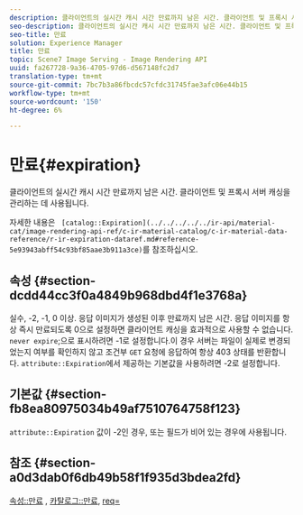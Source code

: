 ```yaml
---
description: 클라이언트의 실시간 캐시 시간 만료까지 남은 시간. 클라이언트 및 프록시 서버 캐싱을 관리하는 데 사용됩니다.
seo-description: 클라이언트의 실시간 캐시 시간 만료까지 남은 시간. 클라이언트 및 프록시 서버 캐싱을 관리하는 데 사용됩니다.
seo-title: 만료
solution: Experience Manager
title: 만료
topic: Scene7 Image Serving - Image Rendering API
uuid: fa267728-9a36-4705-97d6-d567148fc2d7
translation-type: tm+mt
source-git-commit: 7bc7b3a86fbcdc57cfdc31745fae3afc06e44b15
workflow-type: tm+mt
source-wordcount: '150'
ht-degree: 6%

---
```



# 만료{#expiration}

클라이언트의 실시간 캐시 시간 만료까지 남은 시간. 클라이언트 및 프록시 서버 캐싱을 관리하는 데 사용됩니다.

자세한 내용은 ` [catalog::Expiration](../../../../../ir-api/material-cat/image-rendering-api-ref/c-ir-material-catalog/c-ir-material-data-reference/r-ir-expiration-dataref.md#reference-5e93943abff54c93bf85aae3b911a3ce)`를 참조하십시오.

## 속성 {#section-dcdd44cc3f0a4849b968dbd4f1e3768a}

실수, -2, -1, 0 이상. 응답 이미지가 생성된 이후 만료까지 남은 시간. 응답 이미지를 항상 즉시 만료되도록 0으로 설정하면 클라이언트 캐싱을 효과적으로 사용할 수 없습니다. `never expire`;으로 표시하려면 -1로 설정합니다.이 경우 서버는 파일이 실제로 변경되었는지 여부를 확인하지 않고 조건부 `GET` 요청에 응답하여 항상 403 상태를 반환합니다. `attribute::Expiration`에서 제공하는 기본값을 사용하려면 -2로 설정합니다.

## 기본값 {#section-fb8ea80975034b49af7510764758f123}

`attribute::Expiration` 값이 -2인 경우, 또는 필드가 비어 있는 경우에 사용됩니다.

## 참조 {#section-a0d3dab0f6db49b58f1f935d3bdea2fd}

[속성::만료](../../../../../ir-api/material-cat/image-rendering-api-ref/c-ir-material-catalog/c-ir-attributes-reference/r-ir-expiration.md#reference-0f68ad8199c64bd4bc8d27dd78b7d996) ,  [카탈로그::만료](../../../../../ir-api/material-cat/image-rendering-api-ref/c-ir-material-catalog/c-ir-material-data-reference/r-ir-expiration-dataref.md#reference-5e93943abff54c93bf85aae3b911a3ce),  [req=](../../../../../ir-api/http-protocol/image-rendering-api-ref/c-ir-http-protocol-ref/c-ir-http-protocol-command-reference/r-ir-req.md#reference-792b1a663fb64261bd2de2a209b847fb)
